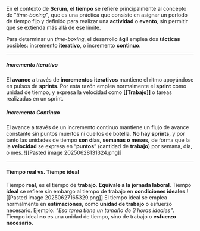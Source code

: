 En el contexto de **Scrum**, el **tiempo** se refiere principalmente al concepto de "*time-boxing*", que es una práctica que consiste en asignar un período de tiempo fijo y definido para realizar una **actividad** o **evento**, sin permitir que se extienda más allá de ese límite.

Para determinar un *time-boxing*, el desarrollo **ágil** emplea dos **tácticas** posibles: incremento **iterativo**, o incremento **continuo**.
****
##### **Incremento Iterativo**
El **avance** a través de **incrementos** **iterativos** mantiene el ritmo apoyándose en pulsos de **sprints**. Por esta razón emplea normalmente el **sprint** como unidad de tiempo, y expresa la velocidad como **[[Trabajo]]** o tareas realizadas en un sprint.
##### **Incremento Continuo**
El avance a través de un incremento continuo mantiene un flujo de avance constante sin puntos muertos ni cuellos de botella. **No hay sprints**, y por tanto las unidades de tiempo **son días, semanas o meses,** de forma que la la **velocidad** se expresa en “**puntos**” (cantidad de **trabajo**) por semana, día, o mes.
![[Pasted image 20250628131324.png]]
****
#### **Tiempo real vs. Tiempo ideal**
Tiempo **real**, es el tiempo de **trabajo**. **Equivale a la jornada laboral**.
Tiempo **ideal** se refiere sin embargo al tiempo de trabajo en **condiciones ideales**.![[Pasted image 20250627165329.png]]
El tiempo ideal se emplea normalmente en **estimaciones**, como **unidad de trabajo** o esfuerzo necesario. Ejemplo: *“Esa tarea tiene un tamaño de 3 horas ideales”*.
Tiempo ideal **no** es una unidad de tiempo, sino de trabajo o **esfuerzo necesario.**